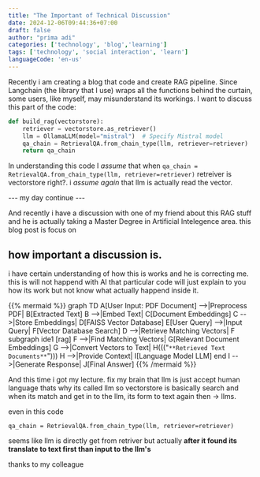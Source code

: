 ```yaml
---
title: "The Important of Technical Discussion"
date: 2024-12-06T09:44:36+07:00
draft: false
author: "prima adi"
categories: ['technology', 'blog','learning']
tags: ['technology', 'social interaction', 'learn']
languageCode: 'en-us'
---
```


Recently i am creating a blog that code and create RAG pipeline.
Since Langchain (the library that I use) wraps all the functions behind the curtain, some users, like myself, may misunderstand its workings. I want to discuss this part of the code:

```python
def build_rag(vectorstore):
    retriever = vectorstore.as_retriever()
    llm = OllamaLLM(model="mistral")  # Specify Mistral model
    qa_chain = RetrievalQA.from_chain_type(llm, retriever=retriever)
    return qa_chain
```

In understanding this code I *assume* that when `qa_chain = RetrievalQA.from_chain_type(llm, retriever=retriever)` retreiver is vectorstore right?.
i *assume again* that llm is actually read the vector.

--- my day continue ---

And recently i have a discussion with one of my friend about this RAG stuff and he is actually taking a Master Degree in Artificial Intelegence area. this blog post is focus on

## how important a discussion is.

i have certain understanding of how this is works and he is correcting me. this is will not happend with AI that particular code will just explain to you how its work but not know what actually happend inside it.

{{% mermaid %}}
graph TD
    A[User Input: PDF Document] -->|Preprocess PDF| B[Extracted Text]
    B -->|Embed Text| C[Document Embeddings]
    C -->|Store Embeddings| D[FAISS Vector Database]
    E[User Query] -->|Input Query| F[Vector Database Search]
    D -->|Retrieve Matching Vectors| F
    subgraph ide1 [rag]
    F -->|Find Matching Vectors| G[Relevant Document Embeddings]
    G -->|Convert Vectors to Text| H((("`**Retrieved Text Documents**`")))
    H -->|Provide Context| I[Language Model LLM]
    end
    I -->|Generate Response| J[Final Answer]
{{% /mermaid %}}

And this time i got my lecture. fix my brain that llm is just accept human language thats why its called llm so vectorstore is basically search and when its match and get in to the llm, its form to text again then -> llms.

even in this code

`qa_chain = RetrievalQA.from_chain_type(llm, retriever=retriever)`

seems like llm is directly get from retriver but actually **after it found its translate to text first than input to the llm's**

thanks to my colleague